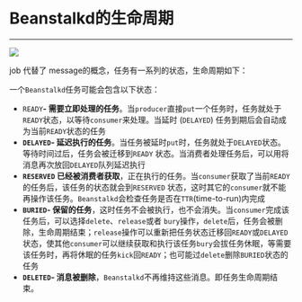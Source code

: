 # Beanstalkd的生命周期

---

![](https://cdn.itbilu.com/beanstalkd-job-status.png)

job 代替了 message的概念，任务有一系列的状态，生命周期如下：

一个`Beanstalkd`任务可能会包含以下状态：

* `READY`**- 需要立即处理的任务**。当`producer`直接`put`一个任务时，任务就处于`READY`状态，以等待`consumer`来处理。当延时 \(`DELAYED`\) 任务到期后会自动成为当前`READY`状态的任务
* **`DELAYED`- 延迟执行的任务**。当任务被延时`put`时，任务就处于`DELAYED`状态。等待时间过后，任务会被迁移到`READY`
  状态。当消费者处理任务后，可以用将消息再次放回`DELAYED`队列延迟执行
* **`RESERVED` 已经被消费者获取**，正在执行的任务。当`consumer`获取了当前`READY`的任务后，该任务的状态就会到`RESERVED`
  状态，这时其它的`consumer`就不能再操作该任务。`Beanstalkd`会检查任务是否在`TTR`\(time-to-run\)内完成
* **`BURIED`- 保留的任务**，这时任务不会被执行，也不会消失。当`consumer`完成该任务后，可以选择`delete`、`release`或者
  `bury`操作，`delete`后，任务会被删除，生命周期结束；`release`操作可以重新把任务状态迁移回`READY`或`DELAYED`状态，使其他`consumer`可以继续获取和执行该任务`bury`会拔任务休眠，等需要该任务时，再将休眠的任务`kick`回`READY`；也可能过`delete`删除`BURIED`状态的任务
* **`DELETED`- 消息被删除**，`Beanstalkd`不再维持这些消息。即任务生命周期结束。



